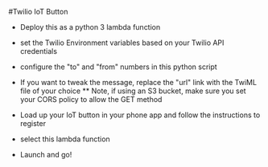 #Twilio IoT Button

* Deploy this as a python 3 lambda function

* set the Twilio Environment variables based on your Twilio API credentials

* configure the "to" and "from" numbers in this python script

* If you want to tweak the message, replace the "url" link with the TwiML file of your choice
** Note, if using an S3 bucket, make sure you set your CORS policy to allow the GET method

* Load up your IoT button in your phone app and follow the instructions to register

* select this lambda function

* Launch and go!


